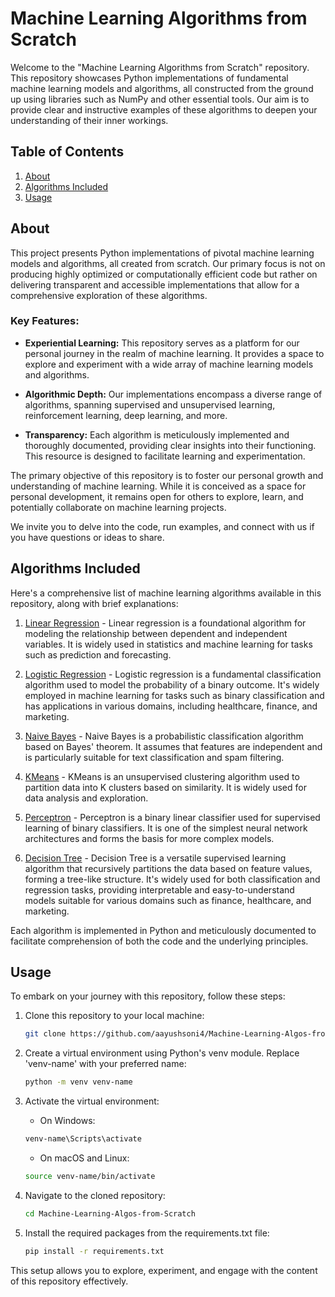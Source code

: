 # Machine Learning Algorithms from Scratch

Welcome to the "Machine Learning Algorithms from Scratch" repository. This repository showcases Python implementations of fundamental machine learning models and algorithms, all constructed from the ground up using libraries such as NumPy and other essential tools. Our aim is to provide clear and instructive examples of these algorithms to deepen your understanding of their inner workings.

## Table of Contents

1. [About](#about)
2. [Algorithms Included](#algorithms-included)
3. [Usage](#usage)

## About

This project presents Python implementations of pivotal machine learning models and algorithms, all created from scratch. Our primary focus is not on producing highly optimized or computationally efficient code but rather on delivering transparent and accessible implementations that allow for a comprehensive exploration of these algorithms.

### Key Features:

- **Experiential Learning:** This repository serves as a platform for our personal journey in the realm of machine learning. It provides a space to explore and experiment with a wide array of machine learning models and algorithms.

- **Algorithmic Depth:** Our implementations encompass a diverse range of algorithms, spanning supervised and unsupervised learning, reinforcement learning, deep learning, and more.

- **Transparency:** Each algorithm is meticulously implemented and thoroughly documented, providing clear insights into their functioning. This resource is designed to facilitate learning and experimentation.

The primary objective of this repository is to foster our personal growth and understanding of machine learning. While it is conceived as a space for personal development, it remains open for others to explore, learn, and potentially collaborate on machine learning projects.

We invite you to delve into the code, run examples, and connect with us if you have questions or ideas to share.

## Algorithms Included

Here's a comprehensive list of machine learning algorithms available in this repository, along with brief explanations:

1. [Linear Regression](https://github.com/aayushsoni4/Machine-Learning-Algos-from-Scratch/tree/main/Linear%20Regression) - Linear regression is a foundational algorithm for modeling the relationship between dependent and independent variables. It is widely used in statistics and machine learning for tasks such as prediction and forecasting.

2. [Logistic Regression](https://github.com/aayushsoni4/Machine-Learning-Algos-from-Scratch/tree/main/Logistic%20Regression) - Logistic regression is a fundamental classification algorithm used to model the probability of a binary outcome. It's widely employed in machine learning for tasks such as binary classification and has applications in various domains, including healthcare, finance, and marketing.

3. [Naive Bayes](https://github.com/aayushsoni4/Machine-Learning-Algos-from-Scratch/tree/main/Naive%20Bayes) - Naive Bayes is a probabilistic classification algorithm based on Bayes' theorem. It assumes that features are independent and is particularly suitable for text classification and spam filtering.

4. [KMeans](https://github.com/aayushsoni4/Machine-Learning-Algos-from-Scratch/tree/main/K-Means%20Clustering) - KMeans is an unsupervised clustering algorithm used to partition data into K clusters based on similarity. It is widely used for data analysis and exploration.

5. [Perceptron](https://github.com/aayushsoni4/Machine-Learning-Algos-from-Scratch/tree/main/Neural%20Network) - Perceptron is a binary linear classifier used for supervised learning of binary classifiers. It is one of the simplest neural network architectures and forms the basis for more complex models.

6. [Decision Tree](https://github.com/aayushsoni4/Machine-Learning-Algos-from-Scratch/tree/main/Decision%20Tree) - Decision Tree is a versatile supervised learning algorithm that recursively partitions the data based on feature values, forming a tree-like structure. It's widely used for both classification and regression tasks, providing interpretable and easy-to-understand models suitable for various domains such as finance, healthcare, and marketing.

Each algorithm is implemented in Python and meticulously documented to facilitate comprehension of both the code and the underlying principles.

## Usage

To embark on your journey with this repository, follow these steps:

1. Clone this repository to your local machine:

    ```bash
    git clone https://github.com/aayushsoni4/Machine-Learning-Algos-from-Scratch.git
    ```

2. Create a virtual environment using Python's venv module. Replace 'venv-name' with your preferred name:

    ```bash
    python -m venv venv-name
    ```

3. Activate the virtual environment:

    - On Windows:

    ```bash
    venv-name\Scripts\activate
    ```

    - On macOS and Linux:

    ```bash
    source venv-name/bin/activate
    ```

4. Navigate to the cloned repository:

    ```bash
    cd Machine-Learning-Algos-from-Scratch
    ```

5. Install the required packages from the requirements.txt file:

    ```bash
    pip install -r requirements.txt
    ```

This setup allows you to explore, experiment, and engage with the content of this repository effectively.
